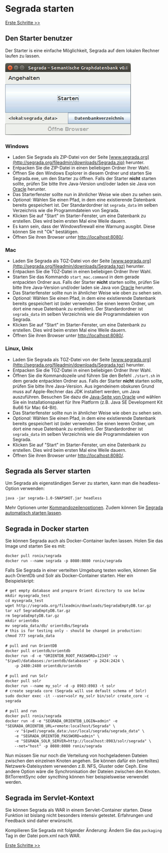 # Segrada starten

[Erste Schritte >>](tutorial01.md)

## Den Starter benutzer

Der Starter is eine einfache Möglichkeit, Segrada auf dem lokalen Rechner laufen zu lassen.

![Segrada-Starter](SegradaLauncher.png "Segrada-Starter")

### Windows

* Laden Sie Segrada als ZIP-Datei von der Seite [www.segrada.org](http://segrada.org/fileadmin/downloads/Segrada.zip)
  herunter.
* Entpacken Sie die ZIP-Datei in einen beliebigen Ordner Ihrer Wahl.
* Öffnen Sie den Windows Explorer in diesem Ordner und starten Sie Segrada.exe, um den Starter zu öffnen. Falls der
  Starter **nicht** starten sollte, prüfen Sie bitte Ihre Java-Version und/oder laden sie Java von
  [Oracle](https://www.java.com/) herunter.
* Das Starterfenster sollte nun in ähnlicher Weise wie oben zu sehen sein.
* _Optional:_ Wählen Sie einen Pfad, in dem eine existierende Datenbank bereits gespeichert ist. Der Standardordner
  ist `segrada_data` im selben Verzeichnis wie die Programmdateien von Segrada.
* Klicken Sie auf "Start" im Starter-Fenster, um eine Datenbank zu erstellen. Dies wird beim ersten Mal eine Weile
  dauern.
* Es kann sein, dass der Windowsfirewall eine Warnung ausgibt. Diese können Sie mit "Ok" bestätigen.
* Öffnen Sie ihren Browser unter [http://localhost:8080/](http://localhost:8080/).

### Mac

* Laden Sie Segrada als TGZ-Datei von der Seite [www.segrada.org](http://segrada.org/fileadmin/downloads/Segrada.tgz)
  herunter.
* Entpacken Sie die TGZ-Datei in einen beliebigen Ordner Ihrer Wahl.
* Starten Sie das Kommando `start_mac.command` in dem gerade entpackten Ordner aus. Falls der
  Starter **nicht** starten sollte, prüfen Sie bitte Ihre Java-Version und/oder laden sie Java von
  [Oracle](https://www.java.com/) herunter.
* Das Starterfenster sollte nun in ähnlicher Weise wie oben zu sehen sein.
* _Optional:_ Wählen Sie einen Pfad, in dem eine existierende Datenbank bereits gespeichert ist (oder verwenden Sie
  einen leeren Ordner, um dort eine neue Datenbank zu erstellen). Der Standardordner ist `segrada_data` im selben
  Verzeichnis wie die Programmdateien von Segrada.
* Klicken Sie auf "Start" im Starter-Fenster, um eine Datenbank zu erstellen. Dies wird beim ersten Mal eine Weile
  dauern.
* Öffnen Sie ihren Browser unter [http://localhost:8080/](http://localhost:8080/).

### Linux, Unix

* Laden Sie Segrada als TGZ-Datei von der Seite [www.segrada.org](http://segrada.org/fileadmin/downloads/Segrada.tgz)
  herunter.
* Entpacken Sie die TGZ-Datei in einen beliebigen Ordner Ihrer Wahl.
* Öffnen Sie die Kommandozeile und führen Sie den Befehl `./start.sh` in dem gerade entpackten Ordner aus. Falls der
  Starter **nicht** starten sollte, prüfen Sie bitte Ihre Java-Version. Aus irgendeinem obskuren Grund muss auf
  Apple-Rechner das JDK installiert werden, um Java auszuführen. Besuchen Sie dazu die
  [Java-Seite von Oracle](http://www.oracle.com/technetwork/java/javase/downloads/index.html) und wählen Sie ein
  Installationspaket für Ihre Platform (z.B. Java SE Development Kit 8u66 für Mac 64-Bit).
* Das Starterfenster sollte nun in ähnlicher Weise wie oben zu sehen sein.
* _Optional:_ Wählen Sie einen Pfad, in dem eine existierende Datenbank bereits gespeichert ist (oder verwenden Sie
  einen leeren Ordner, um dort eine neue Datenbank zu erstellen). Der Standardordner ist `segrada_data` im selben
  Verzeichnis wie die Programmdateien von Segrada.
* Klicken Sie auf "Start" im Starter-Fenster, um eine Datenbank zu erstellen. Dies wird beim ersten Mal eine Weile
  dauern.
* Öffnen Sie ihren Browser unter [http://localhost:8080/](http://localhost:8080/).



## Segrada als Server starten

Um Segrada als eigenständigen Server zu starten, kann man die headless-Option verwenden:

    java -jar segrada-1.0-SNAPSHOT.jar headless

Mehr Optionen unter [Kommandozeilenoptionen](command_line_options.md). Zudem können Sie
[Segrada automatisch starten lassen](autostart.md).


## Segrada in Docker starten

Sie können Segrada auch als Docker-Container laufen lassen. Holen Sie das Image und starten Sie es mit:

    docker pull ronix/segrada
    docker run --name segrada -p 8080:8080 ronix/segrada

Falls Sie Segrada in einer verteilten Umgebung testen wollen, können Sie auch OrientDb und Solr als Docker-Container
starten. Hier ein Beispielskript:

    # get empty database and prepare Orient directory to use below
    mkdir mysegrada_test
    cd mysegrada_test
    wget http://segrada.org/fileadmin/downloads/SegradaEmptyDB.tar.gz
    tar xzf SegradaEmptyDB.tar.gz
    rm SegradaEmptyDB.tar.gz
    mkdir orientdbs
    mv segrada_data/db/ orientdbs/Segrada
    # this is for testing only - should be changed in production:
    chmod 777 segrada_data
    
    # pull and run OrientDB
    docker pull orientdb/orientdb
    docker run -d -e "ORIENTDB_ROOT_PASSWORD=12345" -v "$(pwd)/databases:/orientdb/databases" -p 2424:2424 \
        -p 2480:2480 orientdb/orientdb
    
    # pull and run Solr
    docker pull solr
    docker run --name my_solr -d -p 8983:8983 -t solr
    # create segrada core (Segrada will use default schema of Solr)
    sudo docker exec -it --user=solr my_solr bin/solr create_core -c segrada
    
    # pull and run
    docker pull ronix/segrada
    docker run -d -e "SEGRADA_ORIENTDB_LOGIN=admin" -e "SEGRADA_ORIENTDB_URL=remote:localhost/Segrada" \
        -v "$(pwd)/segrada_data:/usr/local/segrada/segrada_data" \
        -e "SEGRADA_ORIENTDB_PASSWORD=admin" \
        -e "SEGRADA_SOLR_SERVER=http://localhost:8983/solr/segrada" \
        --net="host" -p 8080:8080 ronix/segrada

Nun müssen Sie nur noch die Verteilung von hochgeladenen Dateien zwischen den einzelnen Knoten angehen. Sie können
dafür ein (verteiltes) Netzwerk-Dateisystem verwenden z.B. NFS, Gluster oder Ceph. Eine andere Option wäre die
Synchronisation der Dateien zwischen den Knoten. BitTorrentSync oder syncthing können hier beispielsweise verwendet
werden.


## Segrada im Servlet-Kontext

Sie können Segrada als WAR in einem Servlet-Container starten. Diese Funktion ist bislang nicht besonders intensiv
getestet. Erfahrungen und Feedback sind daher erwünscht. 

Kompilieren Sie Segrada mit folgender Änderung: Ändern Sie das `packaging` Tag in der Datei pom.xml nach WAR.

[Erste Schritte >>](tutorial01.md)
